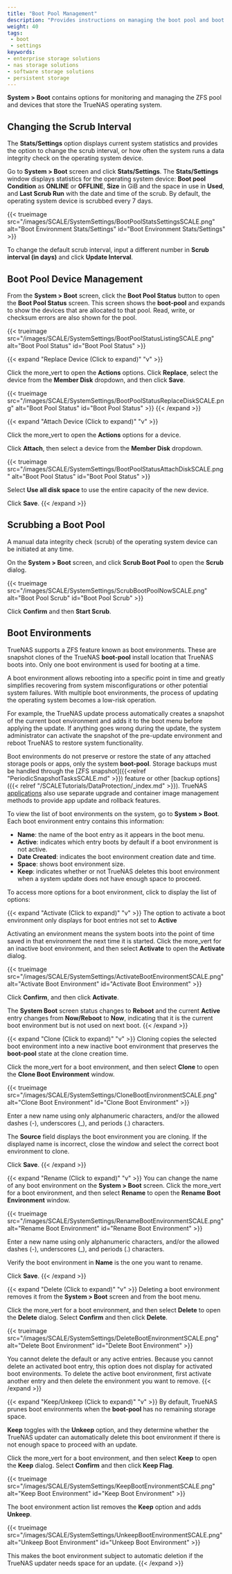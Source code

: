 ```yaml
---
title: "Boot Pool Management"
description: "Provides instructions on managing the boot pool and boot environments in TrueNAS."
weight: 40
tags:
 - boot
 - settings
keywords:
- enterprise storage solutions
- nas storage solutions
- software storage solutions
- persistent storage
---
```


**System > Boot** contains options for monitoring and managing the ZFS pool and devices that store the TrueNAS operating system.

## Changing the Scrub Interval
The **Stats/Settings** option displays current system statistics and provides the option to change the scrub interval, or how often the system runs a data integrity check on the operating system device.

Go to **System > Boot** screen and click **Stats/Settings**.
The **Stats/Settings** window displays statistics for the operating system device: **Boot pool Condition** as **ONLINE** or **OFFLINE**, **Size** in GiB and the space in use in **Used**, and **Last Scrub Run** with the date and time of the scrub.
By default, the operating system device is scrubbed every 7 days.

{{< trueimage src="/images/SCALE/SystemSettings/BootPoolStatsSettingsSCALE.png" alt="Boot Environment Stats/Settings" id="Boot Environment Stats/Settings" >}}

To change the default scrub interval, input a different number in **Scrub interval (in days)** and click **Update Interval**.

## Boot Pool Device Management

From the **System > Boot** screen, click the **Boot Pool Status** button to open the **Boot Pool Status** screen.
This screen shows the **boot-pool** and expands to show the devices that are allocated to that pool.
Read, write, or checksum errors are also shown for the pool.

{{< trueimage src="/images/SCALE/SystemSettings/BootPoolStatusListingSCALE.png" alt="Boot Pool Status" id="Boot Pool Status" >}}

{{< expand "Replace Device (Click to expand)" "v" >}}

Click the <span class="material-icons">more_vert</span> to open the **Actions** options.
Click **Replace**, select the device from the **Member Disk** dropdown, and then click **Save**.

{{< trueimage src="/images/SCALE/SystemSettings/BootPoolStatusReplaceDiskSCALE.png" alt="Boot Pool Status" id="Boot Pool Status" >}}
{{< /expand >}}

{{< expand "Attach Device (Click to expand)" "v" >}}

Click the <span class="material-icons">more_vert</span> to open the **Actions** options for a device.

Click **Attach**, then select a device from the **Member Disk** dropdown.

{{< trueimage src="/images/SCALE/SystemSettings/BootPoolStatusAttachDiskSCALE.png" alt="Boot Pool Status" id="Boot Pool Status" >}}

Select **Use all disk space** to use the entire capacity of the new device.

Click **Save**.
{{< /expand >}}

## Scrubbing a Boot Pool
A manual data integrity check (scrub) of the operating system device can be initiated at any time.

On the **System > Boot** screen, and click **Scrub Boot Pool** to open the **Scrub** dialog.

{{< trueimage src="/images/SCALE/SystemSettings/ScrubBootPoolNowSCALE.png" alt="Boot Pool Scrub" id="Boot Pool Scrub" >}}

Click **Confirm** and then **Start Scrub**.

## Boot Environments

TrueNAS supports a ZFS feature known as boot environments.
These are snapshot clones of the TrueNAS **boot-pool** install location that TrueNAS boots into.
Only one boot environment is used for booting at a time.

A boot environment allows rebooting into a specific point in time and greatly simplifies recovering from system misconfigurations or other potential system failures.
With multiple boot environments, the process of updating the operating system becomes a low-risk operation.

For example, the TrueNAS update process automatically creates a snapshot of the current boot environment and adds it to the boot menu before applying the update.
If anything goes wrong during the update, the system administrator can activate the snapshot of the pre-update environment and reboot TrueNAS to restore system functionality.

Boot environments do not preserve or restore the state of any attached storage pools or apps, only the system **boot-pool**.
Storage backups must be handled through the [ZFS snapshot]({{<relref "PeriodicSnapshotTasksSCALE.md" >}}) feature or other [backup options]({{< relref "/SCALETutorials/DataProtection/_index.md" >}}).
TrueNAS [applications](https://www.truenas.com/docs/truenasapps/) also use separate upgrade and container image management methods to provide app update and rollback features.

To view the list of boot environments on the system, go to **System > Boot**.
Each boot environment entry contains this information:

* **Name**: the name of the boot entry as it appears in the boot menu.
* **Active**: indicates which entry boots by default if a boot environment is not active.
* **Date Created**: indicates the boot environment creation date and time.
* **Space**: shows boot environment size.
* **Keep**: indicates whether or not TrueNAS deletes this boot environment when a system update does not have enough space to proceed.

To access more options for a boot environment, click  <i class="fa fa-ellipsis-v" aria-hidden="true" title="Options"></i> to display the list of options:

{{< expand "Activate (Click to expand)" "v" >}}
The option to activate a boot environment only displays for boot entries not set to **Active**

Activating an environment means the system boots into the point of time saved in that environment the next time it is started.
Click the <span class="material-icons">more_vert</span> for an inactive boot environment, and then select **Activate** to open the **Activate** dialog.

{{< trueimage src="/images/SCALE/SystemSettings/ActivateBootEnvironmentSCALE.png" alt="Activate Boot Environment" id="Activate Boot Environment" >}}

Click **Confirm**, and then click **Activate**.

The **System Boot** screen status changes to **Reboot** and the current **Active** entry changes from **Now/Reboot** to **Now**, indicating that it is the current boot environment but is not used on next boot.
{{< /expand >}}

{{< expand "Clone (Click to expand)" "v" >}}
Cloning copies the selected boot environment into a new inactive boot environment that preserves the **boot-pool** state at the clone creation time.

Click the <span class="material-icons">more_vert</span> for a boot environment, and then select **Clone** to open the **Clone Boot Environment** window.

{{< trueimage src="/images/SCALE/SystemSettings/CloneBootEnvironmentSCALE.png" alt="Clone Boot Environment" id="Clone Boot Environment" >}}

Enter a new name using only alphanumeric characters, and/or the allowed dashes (-), underscores (_), and periods (.) characters.

The **Source** field displays the boot environment you are cloning. If the displayed name is incorrect, close the window and select the correct boot environment to clone.

Click **Save**.
{{< /expand >}}

{{< expand "Rename (Click to expand)" "v" >}}
You can change the name of any boot environment on the **System > Boot** screen.
Click the <span class="material-icons">more_vert</span> for a boot environment, and then select **Rename** to open the **Rename Boot Environment** window.

{{< trueimage src="/images/SCALE/SystemSettings/RenameBootEnvironmentSCALE.png" alt="Rename Boot Environment" id="Rename Boot Environment" >}}

Enter a new name using only alphanumeric characters, and/or the allowed dashes (-), underscores (_), and periods (.) characters.

Verify the boot environment in **Name** is the one you want to rename.

Click **Save**.
{{< /expand >}}

{{< expand "Delete (Click to expand)" "v" >}}
Deleting a boot environment removes it from the **System > Boot** screen and from the boot menu.

Click the <span class="material-icons">more_vert</span> for a boot environment, and then select **Delete** to open the **Delete** dialog.
Select **Confirm** and then click **Delete**.

{{< trueimage src="/images/SCALE/SystemSettings/DeleteBootEnvironmentSCALE.png" alt="Delete Boot Environment" id="Delete Boot Environment" >}}

You cannot delete the default or any active entries.
Because you cannot delete an activated boot entry, this option does not display for activated boot environments.
To delete the active boot environment, first activate another entry and then delete the environment you want to remove.
{{< /expand >}}

{{< expand "Keep/Unkeep (Click to expand)" "v" >}}
By default, TrueNAS prunes boot environments when the **boot-pool** has no remaining storage space.

**Keep** toggles with the **Unkeep** option, and they determine whether the TrueNAS updater can automatically delete this boot environment if there is not enough space to proceed with an update.

Click the <span class="material-icons">more_vert</span> for a boot environment, and then select **Keep** to open the **Keep** dialog.
Select **Confirm** and then click **Keep Flag**.

{{< trueimage src="/images/SCALE/SystemSettings/KeepBootEnvironmentSCALE.png" alt="Keep Boot Environment" id="Keep Boot Environment" >}}

The boot environment action list removes the **Keep** option and adds **Unkeep**.

{{< trueimage src="/images/SCALE/SystemSettings/UnkeepBootEnvironmentSCALE.png" alt="Unkeep Boot Environment" id="Unkeep Boot Environment" >}}

This makes the boot environment subject to automatic deletion if the TrueNAS updater needs space for an update.
{{< /expand >}}
